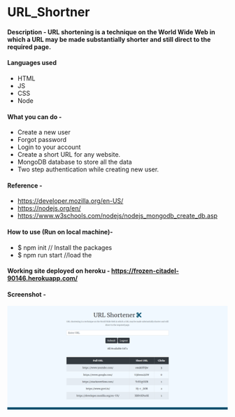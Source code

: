 # URL_Shortner

#### Description - URL shortening is a technique on the World Wide Web in which a URL may be made substantially shorter and still direct to the required page.

#### Languages used
- HTML
- JS
- CSS
- Node

#### What you can do -
- Create a new user
- Forgot password
- Login to your account
- Create a short URL for any website.
- MongoDB database to store all the data
- Two step authentication while creating new user.

#### Reference - 
- https://developer.mozilla.org/en-US/
- https://nodejs.org/en/
- https://www.w3schools.com/nodejs/nodejs_mongodb_create_db.asp

#### How to use (Run on local machine)- 
 - $ npm init       // Install the packages
 - $ npm run start  //load the 

#### Working site deployed on heroku - https://frozen-citadel-90146.herokuapp.com/

#### Screenshot - 

![Screenshot](https://github.com/chetas11/URL_Shortner/blob/master/Screenshot.png)

